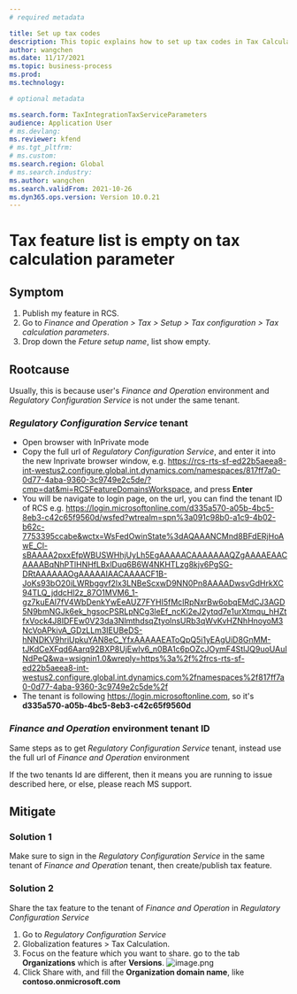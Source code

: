 ```yaml
---
# required metadata 

title: Set up tax codes
description: This topic explains how to set up tax codes in Tax Calculation Service. 
author: wangchen
ms.date: 11/17/2021
ms.topic: business-process  
ms.prod:  
ms.technology:  

# optional metadata 

ms.search.form: TaxIntegrationTaxServiceParameters    
audience: Application User 
# ms.devlang:  
ms.reviewer: kfend
# ms.tgt_pltfrm:  
# ms.custom:  
ms.search.region: Global
# ms.search.industry: 
ms.author: wangchen
ms.search.validFrom: 2021-10-26 
ms.dyn365.ops.version: Version 10.0.21 
---
```


# Tax feature list is empty on tax calculation parameter

## Symptom

1. Publish my feature in RCS.
2. Go to *Finance and Operation > Tax > Setup > Tax configuration > Tax calculation parameters*.
3. Drop down the *Feture setup name*, list show empty.

## Rootcause
Usually, this is because user's *Finance and Operation* environment and *Regulatory Configuration Service* is not under the same tenant.

### *Regulatory Configuration Service* tenant

- Open browser with InPrivate mode
- Copy the full url of *Regulatory Configuration Service*, and enter it into the new Inprivate browser window, e.g. https://rcs-rts-sf-ed22b5aeea8-int-westus2.configure.global.int.dynamics.com/namespaces/817ff7a0-0d77-4aba-9360-3c9749e2c5de/?cmp=dat&mi=RCSFeatureDomainsWorkspace, and press **Enter**
- You will be navigate to login page, on the url, you can find the tenant ID of RCS
e.g. https://login.microsoftonline.com/d335a570-a05b-4bc5-8eb3-c42c65f9560d/wsfed?wtrealm=spn%3a091c98b0-a1c9-4b02-b62c-7753395ccabe&wctx=WsFedOwinState%3dAQAAANCMnd8BFdERjHoAwE_Cl-sBAAAA2pxxEfpWBUSWHhjUyLh5EgAAAAACAAAAAAAQZgAAAAEAACAAAABqNhPTlHNHfLBxlDuq6B6W4NKHTLzg8kjv6PgSG-DRtAAAAAAOgAAAAAIAACAAAACF1B-JoKs93bO20iLWRbggvf2lx3LNBeScxwD9NN0Pn8AAAADwsvGdHrkXC94TLQ_jddcHl2z_87O1MVM6_1-gz7kuEAl7fV4WbDenkYwEeAUZ7FYHI5fMcIRpNxrBw6obqEMdCJ3AGD5N9bmNGJk6ek_hgsocPSRLpNCg3leEf_ncKi2eJ2ytqd7e1urXtmqu_hHZtfxVock4J8IDFEw0V23da3NlmthdsqZtyolnsURb3qWvKvHZNhHnoyoM3NcVoAPkivA_GDzLLm3IEUBeDS-hNNDKV9hriUpkuYAN8eC_YfxAAAAAEAToQpQ5i1yEAgUiD8GnMM-tJKdCeXFqd6Aarq92BXP8UjEwIv6_n0BA1c6pOZcJOymF4StlJQ9uoUAuINdPeQ&wa=wsignin1.0&wreply=https%3a%2f%2frcs-rts-sf-ed22b5aeea8-int-westus2.configure.global.int.dynamics.com%2fnamespaces%2f817ff7a0-0d77-4aba-9360-3c9749e2c5de%2f
- The tenant is following https://login.microsoftonline.com, so it's **d335a570-a05b-4bc5-8eb3-c42c65f9560d**


### *Finance and Operation* environment tenant ID
Same steps as to get *Regulatory Configuration Service* tenant, instead use the full url of *Finance and Operation* environment


If the two tenants Id are different, then it means you are running to issue described here, or else, please reach MS support. 

## Mitigate
### Solution 1
Make sure to sign in the *Regulatory Configuration Service* in the same tenant of *Finance and Operation* tenant, then create/publish tax feature.

### Solution 2
Share the tax feature to the tenant of *Finance and Operation* in *Regulatory Configuration Service*
1. Go to *Regulatory Configuration Service*
2. Globalization features > Tax Calculation.
3. Focus on the feature which you want to share. go to the tab **Organizations** which is after **Versions**.
![image.png](../.attachments/ShareTaxFeature.png)
4. Click Share with, and fill the **Organization domain name**, like **contoso.onmicrosoft.com**
